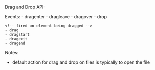 Drag and Drop API:

Events:
    <!-- Fired on elements in  drag path -->
    - dragenter
    - dragleave
    - dragover
    - drop

    <!-- fired on element being dragged -->
    - drag
    - dragstart
    - dragexit
    - dragend


Notes:
- default action for drag and drop on files is typically to open the file